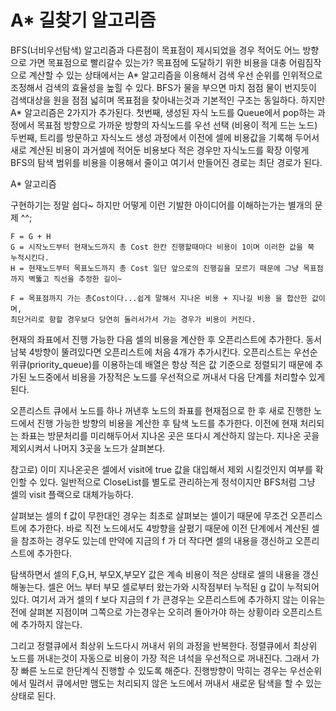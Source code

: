# A* 길찾기 알고리즘

BFS(너비우선탐색) 알고리즘과 다른점이 목표점이 제시되었을 경우 적어도 어느 방향으로 가면 목표점으로 빨리갈수 있는가?
목표점에 도달하기 위한 비용을 대충 어림짐작으로 계산할 수 있는 상태에서는 A* 알고리즘을 이용해서 검색 우선 순위를 인위적으로 조정해서 검색의 효율성을 높힐 수 있다.
BFS가 물을 부으면 마치 점점 물이 번지듯이 검색대상을 원을 점점 넓히며 목표점을 찾아내는것과 기본적인 구조는 동일하다. 하지만 A* 알고리즘은 2가지가 추가된다.
첫번째, 생성된 자식 노드를 Queue에서 pop하는 과정에서 목표점 방향으로 가까운 방향의 자식노드를 우선 선택 (비용이 적게 드는 노드)
두번째, 트리를 방문하고 자식노드 생성 과정에서 이전에 셀에 비용값을 기록해 두어서 새로 계산된 비용이 과거셀에 적어둔 비용보다 적은 경우만 자식노드를 확장
이렇게 BFS의 탐색 범위를 비용을 이용해서 줄이고 여기서 만들어진 경로는 최단 경로가 된다.

A* 알고리즘

구현하기는 정말 쉽다~ 하지만 어떻게 이런 기발한 아이디어를 이해하는가는 별개의 문제 ^^;

```
F = G + H
G = 시작노드부터 현재노드까지 총 Cost 한칸 진행할때마다 비용이 1이며 이러한 값을 쭉 누적시킨다.
H = 현재노드부터 목표노드까지 총 Cost 일단 앞으로의 진행길을 모르기 때문에 그냥 목표점까지 벽뚫고 직선을 추정한 길이~

F = 목표점까지 가는 총Cost이다...쉽게 말해서 지나온 비용 + 지나길 비용 을 합산한 값이며,
최단거리로 향할 경우보다 당연히 둘러서가서 가는 경우가 비용이 커진다.
```

현재의 좌표에서 진행 가능한 다음 셀의 비용을 계산한 후 오픈리스트에 추가한다.
동서남북 4방향이 뚤려있다면 오픈리스트에 처음 4개가 추가시킨다.
오픈리스트는 우선순위큐(priority_queue)를 이용하는데 배열은 항상 적은 값 기준으로 정렬되기 때문에
추가된 노드중에서 비용을 가장적은 노드를 우선적으로 꺼내서 다음 단계를 처리할수 있게 된다.

오픈리스트 큐에서 노드를 하나 꺼낸후 노드의 좌표를 현재점으로 한 후 새로 진행한 노드에서 진행 가능한 방향의 비용을 계산한 후 탐색 노드를 추가한다.
이전에 현재 처리되는 좌표는 방문처리를 미리해두어서 지나온 곳은 또다시 계산하지 않는다. 
지나온 곳을 제외시켜서 나머지 3곳을 노드가 살펴본다.

참고로) 이미 지나온곳은 셀에서 visit에 true 값을 대입해서 제외 시킬것인지 여부를 확인할 수 있다. 일반적으로 CloseList를 별도로 관리하는게 정석이지만
BFS처럼 그냥 셀의 visit 플랙으로 대체가능하다.

살펴보는 셀의 f 값이 무한대인 경우는 최초로 살펴보는 셀이기 때문에 무조건 오픈리스트에 추가한다.
바로 직전 노드에서도 4방향을 살폈기 때문에 이전 단계에서 계산된 셀을 참조하는 경우도 있는데 
만약에 지금의 f 가 더 작다면 셀의 내용을 갱신하고 오픈리스트에 추가한다.

탐색하면서 셀의 F,G,H, 부모X,부모Y 값은 계속 비용이 적은 상태로 셀의 내용을 갱신해놓는다.
셀은 어느 부터 부모 셀로부터 왔는가와 시작점부터 누적된 g 값이 누적되어 있다.
여기서 과거 셀의 f 보다 지금의 f 가 큰경우는 오픈리스트에 추가하지 않는 이유는 
전에 살펴본 지점이며 그쪽으로 가는경우는 오히려 돌아가야 하는 상황이라 오픈리스트에 추가하지 않는다.

그리고 정렬큐에서 최상위 노드다시 꺼내서 위의 과정을 반복한다.
정렬큐에서 최상위 노드를 꺼내는것이 자동으로 비용이 가장 적은 녀석을 우선적으로 꺼내진다. 그래서 가장 빠른 노드로 한단계식 진행할 수 있도록 해준다.
진행방향이 막히는 경우는 우선순위에서 밀려서 큐에서만 맴도는 처리되지 않은 노드에서 꺼내서 새로운 탐색을 할 수 있는 상태로 된다.

